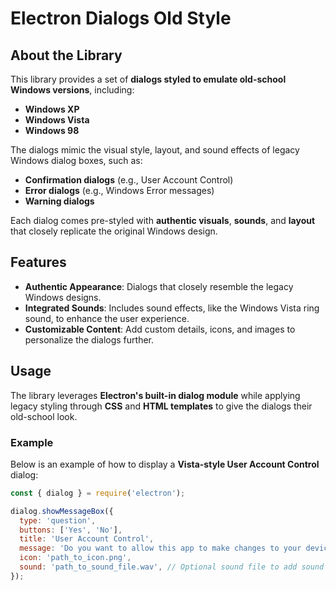 # Electron Dialogs Old Style

## About the Library

This library provides a set of **dialogs styled to emulate old-school Windows versions**, including:

- **Windows XP**
- **Windows Vista**
- **Windows 98**

The dialogs mimic the visual style, layout, and sound effects of legacy Windows dialog boxes, such as:

- **Confirmation dialogs** (e.g., User Account Control)
- **Error dialogs** (e.g., Windows Error messages)
- **Warning dialogs**

Each dialog comes pre-styled with **authentic visuals**, **sounds**, and **layout** that closely replicate the original Windows design.

## Features

- **Authentic Appearance**: Dialogs that closely resemble the legacy Windows designs.
- **Integrated Sounds**: Includes sound effects, like the Windows Vista ring sound, to enhance the user experience.
- **Customizable Content**: Add custom details, icons, and images to personalize the dialogs further.

## Usage

The library leverages **Electron's built-in dialog module** while applying legacy styling through **CSS** and **HTML templates** to give the dialogs their old-school look.

### Example

Below is an example of how to display a **Vista-style User Account Control** dialog:

```javascript
const { dialog } = require('electron');

dialog.showMessageBox({
  type: 'question',
  buttons: ['Yes', 'No'],
  title: 'User Account Control',
  message: 'Do you want to allow this app to make changes to your device?',
  icon: 'path_to_icon.png',
  sound: 'path_to_sound_file.wav', // Optional sound file to add sound effects
});
